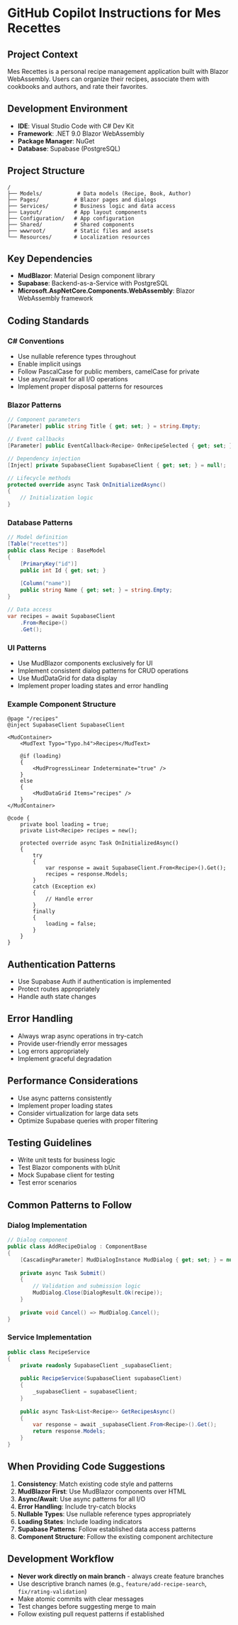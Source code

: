 # GitHub Copilot Instructions for Mes Recettes

## Project Context
Mes Recettes is a personal recipe management application built with Blazor WebAssembly. Users can organize their recipes, associate them with cookbooks and authors, and rate their favorites.

## Development Environment
- **IDE**: Visual Studio Code with C# Dev Kit
- **Framework**: .NET 9.0 Blazor WebAssembly
- **Package Manager**: NuGet
- **Database**: Supabase (PostgreSQL)

## Project Structure
```
/
├── Models/           # Data models (Recipe, Book, Author)
├── Pages/           # Blazor pages and dialogs
├── Services/        # Business logic and data access
├── Layout/          # App layout components
├── Configuration/   # App configuration
├── Shared/          # Shared components
├── wwwroot/         # Static files and assets
└── Resources/       # Localization resources
```

## Key Dependencies
- **MudBlazor**: Material Design component library
- **Supabase**: Backend-as-a-Service with PostgreSQL
- **Microsoft.AspNetCore.Components.WebAssembly**: Blazor WebAssembly framework

## Coding Standards

### C# Conventions
- Use nullable reference types throughout
- Enable implicit usings
- Follow PascalCase for public members, camelCase for private
- Use async/await for all I/O operations
- Implement proper disposal patterns for resources

### Blazor Patterns
```csharp
// Component parameters
[Parameter] public string Title { get; set; } = string.Empty;

// Event callbacks
[Parameter] public EventCallback<Recipe> OnRecipeSelected { get; set; }

// Dependency injection
[Inject] private SupabaseClient SupabaseClient { get; set; } = null!;

// Lifecycle methods
protected override async Task OnInitializedAsync()
{
    // Initialization logic
}
```

### Database Patterns
```csharp
// Model definition
[Table("recettes")]
public class Recipe : BaseModel
{
    [PrimaryKey("id")]
    public int Id { get; set; }
    
    [Column("name")]
    public string Name { get; set; } = string.Empty;
}

// Data access
var recipes = await SupabaseClient
    .From<Recipe>()
    .Get();
```

### UI Patterns
- Use MudBlazor components exclusively for UI
- Implement consistent dialog patterns for CRUD operations
- Use MudDataGrid for data display
- Implement proper loading states and error handling

### Example Component Structure
```razor
@page "/recipes"
@inject SupabaseClient SupabaseClient

<MudContainer>
    <MudText Typo="Typo.h4">Recipes</MudText>
    
    @if (loading)
    {
        <MudProgressLinear Indeterminate="true" />
    }
    else
    {
        <MudDataGrid Items="recipes" />
    }
</MudContainer>

@code {
    private bool loading = true;
    private List<Recipe> recipes = new();
    
    protected override async Task OnInitializedAsync()
    {
        try
        {
            var response = await SupabaseClient.From<Recipe>().Get();
            recipes = response.Models;
        }
        catch (Exception ex)
        {
            // Handle error
        }
        finally
        {
            loading = false;
        }
    }
}
```

## Authentication Patterns
- Use Supabase Auth if authentication is implemented
- Protect routes appropriately
- Handle auth state changes

## Error Handling
- Always wrap async operations in try-catch
- Provide user-friendly error messages
- Log errors appropriately
- Implement graceful degradation

## Performance Considerations
- Use async patterns consistently
- Implement proper loading states
- Consider virtualization for large data sets
- Optimize Supabase queries with proper filtering

## Testing Guidelines
- Write unit tests for business logic
- Test Blazor components with bUnit
- Mock Supabase client for testing
- Test error scenarios

## Common Patterns to Follow

### Dialog Implementation
```csharp
// Dialog component
public class AddRecipeDialog : ComponentBase
{
    [CascadingParameter] MudDialogInstance MudDialog { get; set; } = null!;
    
    private async Task Submit()
    {
        // Validation and submission logic
        MudDialog.Close(DialogResult.Ok(recipe));
    }
    
    private void Cancel() => MudDialog.Cancel();
}
```

### Service Implementation
```csharp
public class RecipeService
{
    private readonly SupabaseClient _supabaseClient;
    
    public RecipeService(SupabaseClient supabaseClient)
    {
        _supabaseClient = supabaseClient;
    }
    
    public async Task<List<Recipe>> GetRecipesAsync()
    {
        var response = await _supabaseClient.From<Recipe>().Get();
        return response.Models;
    }
}
```

## When Providing Code Suggestions
1. **Consistency**: Match existing code style and patterns
2. **MudBlazor First**: Use MudBlazor components over HTML
3. **Async/Await**: Use async patterns for all I/O
4. **Error Handling**: Include try-catch blocks
5. **Nullable Types**: Use nullable reference types appropriately
6. **Loading States**: Include loading indicators
7. **Supabase Patterns**: Follow established data access patterns
8. **Component Structure**: Follow the existing component architecture

## Development Workflow
- **Never work directly on main branch** - always create feature branches
- Use descriptive branch names (e.g., `feature/add-recipe-search`, `fix/rating-validation`)
- Make atomic commits with clear messages
- Test changes before suggesting merge to main
- Follow existing pull request patterns if established
